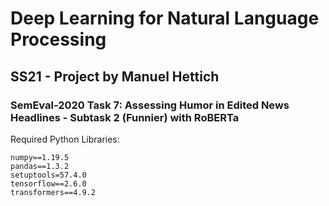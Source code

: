 # Deep Learning for Natural Language Processing
## SS21 - Project by Manuel Hettich
### SemEval-2020 Task 7: Assessing Humor in Edited News Headlines - Subtask 2 (Funnier) with RoBERTa

Required Python Libraries:
```
numpy==1.19.5
pandas==1.3.2
setuptools=57.4.0
tensorflow==2.6.0
transformers==4.9.2
```